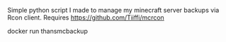 Simple python script I made to manage my minecraft server backups via Rcon client.
Requires https://github.com/Tiiffi/mcrcon

docker run thansmcbackup